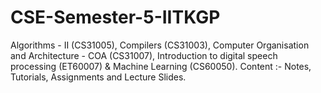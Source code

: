 # CSE-Semester-5-IITKGP
Algorithms - II (CS31005), Compilers (CS31003), Computer Organisation and Architecture - COA (CS31007), Introduction to digital speech processing (ET60007) &amp; Machine Learning (CS60050).  Content :- Notes, Tutorials, Assignments and Lecture Slides. 

